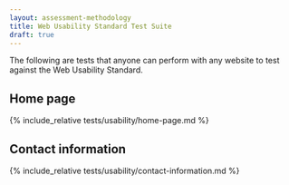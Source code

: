 ```yaml
---
layout: assessment-methodology 
title: Web Usability Standard Test Suite
draft: true 
---
```


The following are tests that anyone can perform with any website to test against the Web Usability Standard.

## Home page
{% include_relative tests/usability/home-page.md %}

## Contact information
{% include_relative tests/usability/contact-information.md %}

